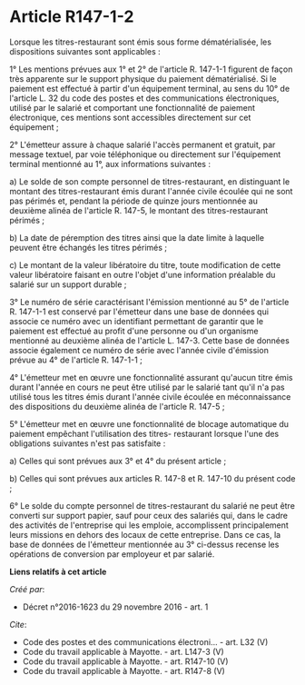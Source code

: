 # Article R147-1-2

Lorsque les titres-restaurant sont émis sous forme dématérialisée, les dispositions suivantes sont applicables : 

1° Les mentions prévues aux 1° et 2° de l'article R. 147-1-1 figurent de façon très apparente sur le support physique du
paiement dématérialisé. Si le paiement est effectué à partir d'un équipement terminal, au sens du 10° de l'article L. 32 du
code des postes et des communications électroniques, utilisé par le salarié et comportant une fonctionnalité de paiement
électronique, ces mentions sont accessibles directement sur cet équipement ; 

2° L'émetteur assure à chaque salarié l'accès permanent et gratuit, par message textuel, par voie téléphonique ou directement
sur l'équipement terminal mentionné au 1°, aux informations suivantes : 

a) Le solde de son compte personnel de titres-restaurant, en distinguant le montant des titres-restaurant émis durant l'année
civile écoulée qui ne sont pas périmés et, pendant la période de quinze jours mentionnée au deuxième alinéa de l'article R.
147-5, le montant des titres-restaurant périmés ; 

b) La date de péremption des titres ainsi que la date limite à laquelle peuvent être échangés les titres périmés ; 

c) Le montant de la valeur libératoire du titre, toute modification de cette valeur libératoire faisant en outre l'objet
d'une information préalable du salarié sur un support durable ; 

3° Le numéro de série caractérisant l'émission mentionné au 5° de l'article R. 147-1-1 est conservé par l'émetteur dans une
base de données qui associe ce numéro avec un identifiant permettant de garantir que le paiement est effectué au profit d'une
personne ou d'un organisme mentionné au deuxième alinéa de l'article L. 147-3. Cette base de données associe également ce
numéro de série avec l'année civile d'émission prévue au 4° de l'article R. 147-1-1 ; 

4° L'émetteur met en œuvre une fonctionnalité assurant qu'aucun titre émis durant l'année en cours ne peut être utilisé par
le salarié tant qu'il n'a pas utilisé tous les titres émis durant l'année civile écoulée en méconnaissance des dispositions
du deuxième alinéa de l'article R. 147-5 ; 

5° L'émetteur met en œuvre une fonctionnalité de blocage automatique du paiement empêchant l'utilisation des titres-
restaurant lorsque l'une des obligations suivantes n'est pas satisfaite : 

a) Celles qui sont prévues aux 3° et 4° du présent article ; 

b) Celles qui sont prévues aux articles R. 147-8 et R. 147-10 du présent code ; 

6° Le solde du compte personnel de titres-restaurant du salarié ne peut être converti sur support papier, sauf pour ceux des
salariés qui, dans le cadre des activités de l'entreprise qui les emploie, accomplissent principalement leurs missions en
dehors des locaux de cette entreprise. Dans ce cas, la base de données de l'émetteur mentionnée au 3° ci-dessus recense les
opérations de conversion par employeur et par salarié.

**Liens relatifs à cet article**

_Créé par_:

  - Décret n°2016-1623 du 29 novembre 2016 - art. 1

_Cite_:

  - Code des postes et des communications électroni... - art. L32 (V)
  - Code du travail applicable à Mayotte. - art. L147-3 (V)
  - Code du travail applicable à Mayotte. - art. R147-10 (V)
  - Code du travail applicable à Mayotte. - art. R147-8 (V)
